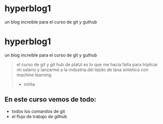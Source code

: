 # hyperblog1
un blog increible para el curso de git y guthub 
# hyperblog1
un blog increible para el curso de git y guthub 

>el curso de git y git hub de platzi es lo que me hacia falta para triplicar mi salario y lanzarme a la industria del tejido de lana sintetica con machine learning
>- niñita
## En este curso vemos de todo:
* todos los comandos de git
* el flujo de trabajo de github 
